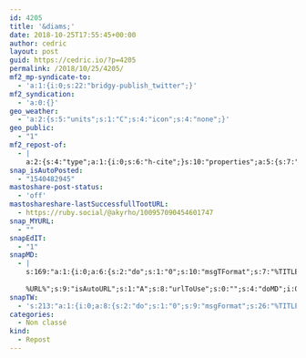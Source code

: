 ```yaml
---
id: 4205
title: '&diams;'
date: 2018-10-25T17:55:45+00:00
author: cedric
layout: post
guid: https://cedric.io/?p=4205
permalink: /2018/10/25/4205/
mf2_mp-syndicate-to:
  - 'a:1:{i:0;s:22:"bridgy-publish_twitter";}'
mf2_syndication:
  - 'a:0:{}'
geo_weather:
  - 'a:2:{s:5:"units";s:1:"C";s:4:"icon";s:4:"none";}'
geo_public:
  - "1"
mf2_repost-of:
  - |
    a:2:{s:4:"type";a:1:{i:0;s:6:"h-cite";}s:10:"properties";a:5:{s:7:"summary";a:1:{i:0;s:203:"“[BIG NEWS] AppTweak Accelerates Growth with Opening of New Office in San Francisco! 🇺🇸 We're so excited!!! 🍾 https://t.co/ROG6fgkBiT #startupstory #sanfrancisco #ASOTool #ASO #tech #growth”";}s:4:"name";a:1:{i:0;s:19:"AppTweak on Twitter";}s:3:"url";a:1:{i:0;s:55:"https://twitter.com/AppTweak/status/1055453125748768768";}s:11:"publication";a:1:{i:0;s:7:"Twitter";}s:6:"author";a:2:{s:4:"type";a:1:{i:0;s:6:"h-card";}s:10:"properties";a:0:{}}}}
snap_isAutoPosted:
  - "1540482945"
mastoshare-post-status:
  - 'off'
mastoshareshare-lastSuccessfullTootURL:
  - https://ruby.social/@akyrho/100957090454601747
snap_MYURL:
  - ""
snapEdIT:
  - "1"
snapMD:
  - |
    s:169:"a:1:{i:0;a:6:{s:2:"do";s:1:"0";s:10:"msgTFormat";s:7:"%TITLE%";s:9:"msgFormat";s:19:"%FULLTEXT%
    
    %URL%";s:9:"isAutoURL";s:1:"A";s:8:"urlToUse";s:0:"";s:4:"doMD";i:0;}}";
snapTW:
  - 's:213:"a:1:{i:0;a:8:{s:2:"do";s:1:"0";s:9:"msgFormat";s:26:"%TITLE%. %EXCERPT% - %URL%";s:8:"attchImg";s:1:"1";s:9:"isAutoImg";s:1:"A";s:8:"imgToUse";s:0:"";s:9:"isAutoURL";s:1:"A";s:8:"urlToUse";s:0:"";s:4:"doTW";i:0;}}";'
categories:
  - Non classé
kind:
  - Repost
---
```

